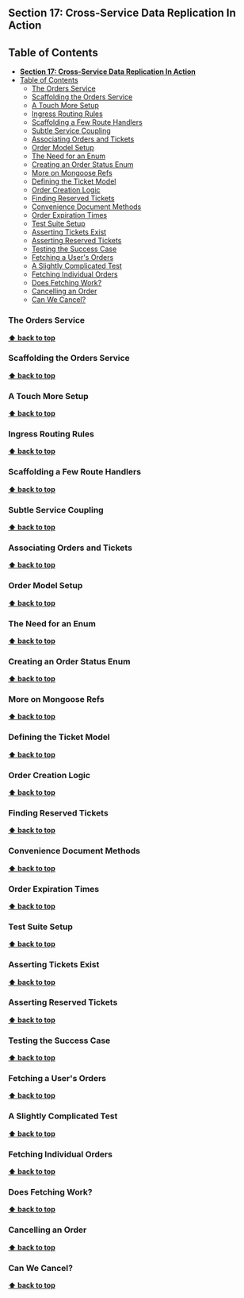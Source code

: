 ## **Section 17: Cross-Service Data Replication In Action**

## Table of Contents
- [**Section 17: Cross-Service Data Replication In Action**](#section-17-cross-service-data-replication-in-action)
- [Table of Contents](#table-of-contents)
  - [The Orders Service](#the-orders-service)
  - [Scaffolding the Orders Service](#scaffolding-the-orders-service)
  - [A Touch More Setup](#a-touch-more-setup)
  - [Ingress Routing Rules](#ingress-routing-rules)
  - [Scaffolding a Few Route Handlers](#scaffolding-a-few-route-handlers)
  - [Subtle Service Coupling](#subtle-service-coupling)
  - [Associating Orders and Tickets](#associating-orders-and-tickets)
  - [Order Model Setup](#order-model-setup)
  - [The Need for an Enum](#the-need-for-an-enum)
  - [Creating an Order Status Enum](#creating-an-order-status-enum)
  - [More on Mongoose Refs](#more-on-mongoose-refs)
  - [Defining the Ticket Model](#defining-the-ticket-model)
  - [Order Creation Logic](#order-creation-logic)
  - [Finding Reserved Tickets](#finding-reserved-tickets)
  - [Convenience Document Methods](#convenience-document-methods)
  - [Order Expiration Times](#order-expiration-times)
  - [Test Suite Setup](#test-suite-setup)
  - [Asserting Tickets Exist](#asserting-tickets-exist)
  - [Asserting Reserved Tickets](#asserting-reserved-tickets)
  - [Testing the Success Case](#testing-the-success-case)
  - [Fetching a User's Orders](#fetching-a-users-orders)
  - [A Slightly Complicated Test](#a-slightly-complicated-test)
  - [Fetching Individual Orders](#fetching-individual-orders)
  - [Does Fetching Work?](#does-fetching-work)
  - [Cancelling an Order](#cancelling-an-order)
  - [Can We Cancel?](#can-we-cancel)

### The Orders Service
**[⬆ back to top](#table-of-contents)**

### Scaffolding the Orders Service
**[⬆ back to top](#table-of-contents)**

### A Touch More Setup
**[⬆ back to top](#table-of-contents)**

### Ingress Routing Rules
**[⬆ back to top](#table-of-contents)**

### Scaffolding a Few Route Handlers
**[⬆ back to top](#table-of-contents)**

### Subtle Service Coupling
**[⬆ back to top](#table-of-contents)**

### Associating Orders and Tickets
**[⬆ back to top](#table-of-contents)**

### Order Model Setup
**[⬆ back to top](#table-of-contents)**

### The Need for an Enum
**[⬆ back to top](#table-of-contents)**

### Creating an Order Status Enum
**[⬆ back to top](#table-of-contents)**

### More on Mongoose Refs
**[⬆ back to top](#table-of-contents)**

### Defining the Ticket Model
**[⬆ back to top](#table-of-contents)**

### Order Creation Logic
**[⬆ back to top](#table-of-contents)**

### Finding Reserved Tickets
**[⬆ back to top](#table-of-contents)**

### Convenience Document Methods
**[⬆ back to top](#table-of-contents)**

### Order Expiration Times
**[⬆ back to top](#table-of-contents)**

### Test Suite Setup
**[⬆ back to top](#table-of-contents)**

### Asserting Tickets Exist
**[⬆ back to top](#table-of-contents)**

### Asserting Reserved Tickets
**[⬆ back to top](#table-of-contents)**

### Testing the Success Case
**[⬆ back to top](#table-of-contents)**

### Fetching a User's Orders
**[⬆ back to top](#table-of-contents)**

### A Slightly Complicated Test
**[⬆ back to top](#table-of-contents)**

### Fetching Individual Orders
**[⬆ back to top](#table-of-contents)**

### Does Fetching Work?
**[⬆ back to top](#table-of-contents)**

### Cancelling an Order
**[⬆ back to top](#table-of-contents)**

### Can We Cancel?
**[⬆ back to top](#table-of-contents)**
